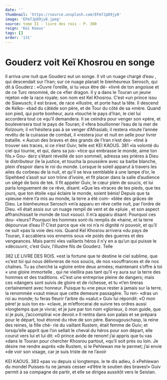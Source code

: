 ```yaml
---
date: ''
thumbnail: 'https://source.unsplash.com/EFm7JpD9jy8'
image: 'EFm7JpD9jy8.jpeg'
source: tome II - livre des rois - P. 380
reign: 'Keï Kaous'
tags: []
order: '131'
---
```


# Gouderz voit Keï Khosrou en songe

Il arriva une nuit que Gouderz eut un songe. Il vit un nuage chargé d’eau , qui descendait sur l’Iran;
sur ce nuage planait le bienheureux Serosch, qui dit à Gouderz : «Ouvre l’oreille, si tu veux être dé-
«livré de ton angoisse et de ce Turc renommé, de ce «fier dragon. Il y a dans le Touran un jeune rejeton «de la race royale; son nom est Keî Khosrou. C’est
«un prince issu de Siawusch; il est brave, de race «illustre, et porte haut la tête. Il descend de Keîko- «bad du câtéde son père, et de Tour du côté de sa
«mère. Quand son pied, qui porte bonheur, aura «touché le pays d’Iran, le ciel lui accordera tout ce «qu’il demandera. Il se ceindra pour venger son «père, et bouleversera tout le pays de Touran; il «fera bouillonner l’eau de la mer de Kolzoum; il «n’hésitera pas à se venger d’Afrasiab; il restera
«toute l’année revêtu de la cuirasse de combat, il
«restera jour et nuit en selle pour livrer bataille. « Aucun des braves et des grands de I’Iran n’est des-
«tiné à trouver ses traces, si ce n’est Guiv; telle est
KEI KAOUS. 381 «la volonté du ciel qui tourne, et qui, dans sa jus-
«tice qui embrasse le monde, aime ton fils.» Gou- derz s’étant réveillé de son sommeil, adressa ses
prières à Dieu le distributeur (le la justice, et toucha la poussière avec sa barbe blanche, plein d’espoir dans le roi du monde.
Lorsque le soleil apparut à travers les ailes du corbeau de la nuit, et qu’il se leva semblable à une lampe d’or, le Sipehbed s’assit sur son trône d’ivoire,
et fit placer dans la salle d’audience un siégé de bois
de tek. Il fit appeler Guiv, le cœur plein de soucis, et lui parla longuement de ce rêve, disant: «Que les «traces de tes pieds, que tes jours, que ton étoile «qui éclaire le monde, soient bénis! Depuis que ta «pieuse mère t’a mis au monde, la terre a été com-
«blée des grâces de Dieu. Le bienheureux Serosch «m’a apparu en rêve cette nuit, par l’ordre de Dieu.
«Il était assis sur un nuage rempli de vent et de
«pluie , et son aspect affranchissait le monde de tout
«souci. Il m’a apparu disant: Pourquoi ces dou-
«leurs? Pourquoi les hommes sont-ils remplis de «haine, et la terre dépourvue d’eau Î? C’est parce que
«le roi n’a ni dignité ni pouvoir, et qu’il ne suit
«pas la voie des rois. Quand Keî Khosrou arrivera «du pays de Touran, il accablera vos ennemis sous «le poids des guerres et des vengeances. Mais parmi «les vaillants héros il n’y en a qu’un qui puisse le «découvrir, c’est Guiv, l’illustre fils de Gouderz. Telle

382 LE LIVRE DES ROIS.
«est la fortune que te destine le ciel sublime, que «c’est toi qui nous délivreras de nos soucis, de nos «souffrances et de nos chaînes. Tu as cherché la «gloire entre deux armées; maintenant s’offre à toi
« une gloire immortelle , qui ne vieillira pas tant qu’il
«y aura sur la terre des hommes et des traditions. «C’est une entreprise pleine de dangers; mais ces
«dangers sont suivis de gloire et de richesse, et tu
«t’en tireras certainement avec honneur. Puisque tu
«ne peux rester à jamais sur la terre, la renommée
«vaut mieux que cette demeure passagère. Tu ren-
«dras un roi au monde; tu feras fleurir l’arbre du «salut.»
Guiv lui répondit: «O mon père! je suis ton es-
«clave, je m’efforcerai de suivre tes ordres aussi
«longtemps que je vivrai; et je jure par ton nom «glorieux, ô mon guide, que si je puis, j’accomplirai
«ce devoir.» Il rentra dans son palais et se prépara pour le départ, tout étonné du rêve de son père.
Banougouschasp, la reine des reines, la fille ché- rie du vaillant Rustem, était femme de Guiv; et lorsqu’elle apprit que l’on sellait le cheval du héros
pour son départ, elle courut vers lui et lui dit: «0 prince avide de renom! j’ai appris que tu vas «dans le Touran pour chercher Khosrou partout, «qu’il soit près ou loin. Je désire me rendre auprès
«de Rustem, si le Pehlewan me le permet; j’ai envie «de voir son visage, car je suis triste de ne l’avoir

KEI KAOUS. 383 «pas vu depuis si longtemps. le te dis adieu, ô
«Pehlewan du mondel Puisses-tu ne jamais cesser «d’être le soutien des braves!» Guiv permit à sa compagne de partir, et elle se dirigea aussitôt vers le Seistan.
